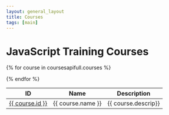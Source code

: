 ```yaml
---
layout: general_layout
title: Courses
tags: [main]
---
```



<h1><b> JavaScript Training Courses </b></h1>


<table class="table">
<thead>
    <tr>
       <th>ID</th><th>Name</th><th>Description</th>
    </tr> 
</thead>
<tbody>
</tbody>

{% for course in coursesapifull.courses %}
<tr>
<td><a href="/courses/{{ course.name | slug }}/">{{ course.id }}</a></td>
<td>{{ course.name }}</td>
<td>{{ course.descrip}}</td>
</tr>
{% endfor %}

</table>



    


